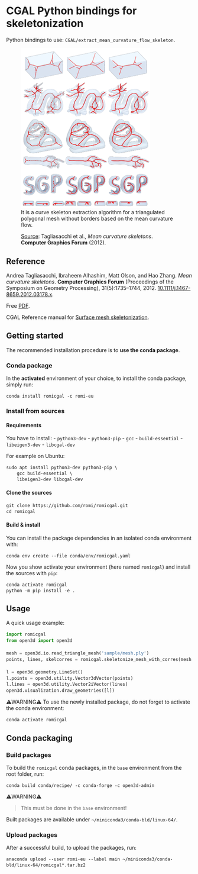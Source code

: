 # CGAL Python bindings for skeletonization

Python bindings to use: `CGAL/extract_mean_curvature_flow_skeleton`.
<figure>
<img src="doc/assets/paper_preview.png" width=350>
<figcaption>It is a curve skeleton extraction algorithm for a triangulated polygonal mesh without borders based on the mean curvature flow. 

<u>Source</u>: Tagliasacchi et al., _Mean curvature skeletons_. **Computer Graphics Forum** (2012).
</figcaption>
</figure>



## Reference
Andrea Tagliasacchi, Ibraheem Alhashim, Matt Olson, and Hao Zhang. _Mean curvature skeletons_. **Computer Graphics Forum** (Proceedings of the Symposium on Geometry Processing), 31(5):1735–1744, 2012.
[10.1111/j.1467-8659.2012.03178.x](https://doi.org/10.1111/j.1467-8659.2012.03178.x).

Free [PDF](https://www.cs.sfu.ca/~haoz/pubs/tag_sgp12.pdf).

CGAL Reference manual for [Surface mesh skeletonization](
https://doc.cgal.org/5.4.5/Surface_mesh_skeletonization/group__PkgSurfaceMeshSkeletonizationRef.html).

## Getting started

The recommended installation procedure is to **use the conda package**.

### Conda package

In the **activated** environment of your choice, to install the conda package, simply run:

```shell
conda install romicgal -c romi-eu
```

### Install from sources

#### Requirements

You have to install:
    - `python3-dev`
    - `python3-pip`
    - `gcc`
    - `build-essential`
    - `libeigen3-dev`
    - `libcgal-dev`

For example on Ubuntu:
```shell
sudo apt install python3-dev python3-pip \
    gcc build-essential \
    libeigen3-dev libcgal-dev
```

#### Clone the sources

```shell
git clone https://github.com/romi/romicgal.git
cd romicgal
```

#### Build & install

You can install the package dependencies in an isolated conda environment with:

```shell
conda env create --file conda/env/romicgal.yaml
```

Now you show activate your environment (here named `romicgal`) and install the sources with `pip`:

```shell
conda activate romicgal
python -m pip install -e .
```

## Usage

A quick usage example:
```python
import romicgal
from open3d import open3d

mesh = open3d.io.read_triangle_mesh('sample/mesh.ply')
points, lines, skelcorres = romicgal.skeletonize_mesh_with_corres(mesh.vertices, mesh.triangles)

l = open3d.geometry.LineSet()
l.points = open3d.utility.Vector3dVector(points)
l.lines = open3d.utility.Vector2iVector(lines)
open3d.visualization.draw_geometries([l])
```

:warning:WARNING:warning:
To use the newly installed package, do not forget to activate the conda environment:

```shell
conda activate romicgal
```

## Conda packaging

### Build packages

To build the `romicgal` conda packages, in the `base` environment from the root folder, run:

```shell
conda build conda/recipe/ -c conda-forge -c open3d-admin
```

:warning:WARNING:warning:
> This must be done in the `base` environment!

Built packages are available under `~/miniconda3/conda-bld/linux-64/`.

### Upload packages

After a successful build, to upload the packages, run:

```shell
anaconda upload --user romi-eu --label main ~/miniconda3/conda-bld/linux-64/romicgal*.tar.bz2
```